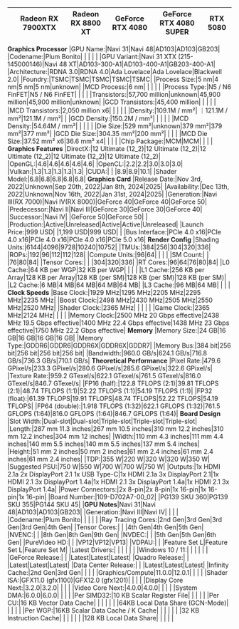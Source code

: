 | |Radeon RX 7900XTX|Radeon RX 8800 XT|GeForce RTX 4080|GeForce RTX 4080 SUPER|RTX 5080|
|:-|:-:|:-:|:-:|:-:|:-:|
**Graphics Processor**
|GPU Name:|Navi 31|Navi 48|AD103|AD103|GB203|
|Codename:|Plum Bonito| | | | |
|GPU Variant:|Navi 31 XTX (215-145000146)|Navi 48 XT|AD103-300-A1|AD103-400-A1|GB203-400-A1|
|Architecture:|RDNA 3.0|RDNA 4.0|Ada Lovelace|Ada Lovelace|Blackwell 2.0|
|Foundry:|TSMC|TSMC|TSMC|TSMC|TSMC|
|Process Size:|5 nm|4 nm|5 nm|5 nm|unknown|
|MCD Process:|6 nm| | | | |
|Process Type:|N5 / N6 FinFET|N5 / N6 FinFET| | | |
|Transistors:|57,700 million|unknown|45,900 million|45,900 million|unknown|
|GCD Transistors:|45,400 million| | | | |
|MCD Transistors:|2,050 million x6| | | | |
|Density:|109.1M / mm²| ｜121.1M / mm²|121.1M / mm²| |
|GCD Density:|150.2M / mm²| | | | |
|MCD Density:|54.64M / mm²| | | | |
|Die Size:|529 mm²|unknown|379 mm²|379 mm²|377 mm²|
|GCD Die Size:|304.35 mm²|200 mm²| | | |
|MCD Die Size:|37.52 mm² x6|36.6 mm² x4| | | |
|Chip Package:|MCM|MCM| | | |
**Graphics Features**
|DirectX:|12 Ultimate (12_2)|12 Ultimate (12_2)|12 Ultimate (12_2)|12 Ultimate (12_2)|12 Ultimate (12_2)|
|OpenGL:|4.6|4.6|4.6|4.6|4.6|
|OpenCL:|2.2|2.2|3.0|3.0|3.0|
|Vulkan:|1.3|1.3|1.3|1.3|1.3|
|CUDA:| | |8.9|8.9|10.1|
|Shader Model:|6.8|6.8|6.8|6.8|6.8|
**Graphics Card**
|Release Date:|Nov 3rd, 2022|Unknown|Sep 20th, 2022|Jan 8th, 2024|2025|
|Availability:|Dec 13th, 2022|Unknown|Nov 16th, 2022|Jan 31st, 2024|2025|
|Generation:|Navi III(RX 7000)|Navi IV(RX 8000)|GeForce 40|GeForce 40|GeForce 50|
|Predecessor:|Navi II|Navi III|GeForce 30|GeForce 30|GeForce 40|
|Successor:|Navi IV| |GeForce 50|GeForce 50| |
|Production:|Active|Unreleased|Active|Active|Unreleased|
|Launch Price:|999 USD| |1,199 USD|999 USD| |
|Bus Interface:|PCIe 4.0 x16|PCIe 4.0 x16|PCIe 4.0 x16|PCIe 4.0 x16|PCIe 5.0 x16|
**Render Config**
|Shading Units:|6144|4096|9728|10240|10752|
|TMUs:|384|256|304|320|336|
|ROPs:|192|96|112|112|128|
|Compute Units:|96|64| | | |
|SM Count:| | |76|80|84|
|Tensor Cores:| | |304|320|336|
|RT Cores:|96|64|76|80|84|
|L0 Cache:|64 KB per WGP|32 KB per WGP| | | |
|L1 Cache:|256 KB per Array|128 KB per Array|128 KB (per SM)|128 KB (per SM)|128 KB (per SM)|
|L2 Cache:|6 MB|4 MB|64 MB|64 MB|64 MB|
|L3 Cache:|96 MB|64 MB| | | |
**Clock Speeds**
|Base Clock:|1929 MHz|1295 MHz|2205 MHz|2295 MHz|2235 MHz|
|Boost Clock:|2498 MHz|2430 MHz|2505 MHz|2550 MHz|2520 MHz|
|Shader Clock:|2365 MHz| | | | |
|Game Clock:|2365 MHz|2124 MHz| | | |
|Memory Clock:|2500 MHz 20 Gbps effective|2438 MHz 19.5 Gbps effective|1400 MHz 22.4 Gbps effective|1438 MHz 23 Gbps effective|1750 MHz 22.2 Gbps effective|
**Memory**
|Memory Size:|24 GB|16 GB|16 GB|16 GB|16 GB|
|Memory Type:|GDDR6|GDDR6|GDDR6X|GDDR6X|GDDR7|
|Memory Bus:|384 bit|256 bit|256 bit|256 bit|256 bit|
|Bandwidth:|960.0 GB/s|624.1 GB/s|716.8 GB/s|736.3 GB/s|710.1 GB/s|
**Theoretical Performance**
|Pixel Rate:|479.6 GPixel/s|233.3 GPixel/s|280.6 GPixel/s|285.6 GPixel/s|322.6 GPixel/s|
|Texture Rate:|959.2 GTexel/s|622.1 GTexel/s|761.5 GTexel/s|816.0 GTexel/s|846.7 GTexel/s|
|FP16 (half):|122.8 TFLOPS (2:1)|39.81 TFLOPS (2:1)|48.74 TFLOPS (1:1)|52.22 TFLOPS (1:1)|54.19 TFLOPS (1:1)|
|FP32 (float):|61.39 TFLOPS|19.91 TFLOPS|48.74 TFLOPS|52.22 TFLOPS|54.19 TFLOPS|
|FP64 (double):|1.918 TFLOPS (1:32)|622.1 GFLOPS (1:32)|761.5 GFLOPS (1:64)|816.0 GFLOPS (1:64)|846.7 GFLOPS (1:64)|
**Board Design**
|Slot Width:|Dual-slot|Dual-slot|Triple-slot|Triple-slot|Triple-slot|
|Length:|287 mm 11.3 inches|267 mm 10.5 inches|310 mm 12.2 inches|310 mm 12.2 inches|304 mm 12 inches|
|Width:|110 mm 4.3 inches|111 mm 4.4 inches|140 mm 5.5 inches|140 mm 5.5 inches|137 mm 5.4 inches|
|Height:|51 mm 2 inches|50 mm 2 inches|61 mm 2.4 inches|61 mm 2.4 inches|61 mm 2.4 inches|
|TDP:|355 W|220 W|320 W|320 W|350 W|
|Suggested PSU:|750 W|550 W|700 W|700 W|750 W|
|Outputs:|1x HDMI 2.1a 2x DisplayPort 2.1 1x USB Type-C|1x HDMI 2.1a 3x DisplayPort 2.1|1x HDMI 2.1 3x DisplayPort 1.4a|1x HDMI 2.1 3x DisplayPort 1.4a|1x HDMI 2.1 3x DisplayPort 1.4a|
|Power Connectors:|2x 8-pin|2x 8-pin|1x 16-pin|1x 16-pin|1x 16-pin|
|Board Number:|109-D702A7-00_02| |PG139 SKU 360|PG139 SKU 355|PG144 SKU 45|
|**GPU Notes**|Navi 31|Navi 48|AD103|AD103|GB203|
|Generation:|Navi III|Navi IV| | | |
|Codename:|Plum Bonito| | | | |
|Ray Tracing Cores:|2nd Gen|3rd Gen|3rd Gen|3rd Gen|4th Gen|
|Tensor Cores:| | |4th Gen|4th Gen|5th Gen|
|NVENC:| | |8th Gen|8th Gen|9th Gen|
|NVDEC:| | |5th Gen|5th Gen|6th Gen|
|PureVideo HD:| | |VP12|VP12|VP13|
|VDPAU:| | |Feature Set L|Feature Set L|Feature Set M|
|Latest Drivers:| | | | | |
|Windows 10 / 11:| | | | | |
|GeForce Release:| | |Latest|Latest|Latest|
|Quadro Release:| | |Latest|Latest|Latest|
|Data Center Release:| | |Latest|Latest|Latest|
|Infinity Cache:|2nd Gen|3rd Gen| | | |
|Graphics/Compute|11.0.0|12.0.1| | | |
|Shader ISA:|GFX11.0 (gfx1100)|GFX12.0 (gfx1201)| | | |
|Display Core Next:|3.2.0|3.2.0| | | |
|Video Core Next:|4.0.0|4.0.0| | | |
|System DMA:|6.0.0|6.0.0| | | |
|Per SIMD32:|10 KB Scalar Register File| | | | |
|Per CU:|16 KB Vector Data Cache| | | | |
| |64KB Local Data Share (GCN-Mode)| | | | |
|Per WGP:|16KB Scalar Data Cache / K Cache| | | | |
| |32 KB Instruction Cache| | | | |
| |128 KB Local Data Share| | | | |

